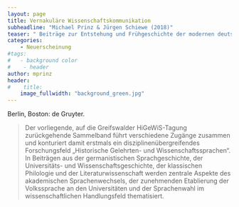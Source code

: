 ```yaml
---
layout: page
title: Vernakuläre Wissenschaftskommunikation 
subheadline: "Michael Prinz & Jürgen Schiewe (2018)"
teaser: " Beiträge zur Entstehung und Frühgeschichte der modernen deutschen Wissenschaftssprachen (Lingua Academica 1)"
categories:
    - Neuerscheinung
#tags:
#   - background color
#    - header
author: mprinz
header:
#    title: 
    image_fullwidth: "background_green.jpg"
---
```





Berlin, Boston: de Gruyter.

> Der vorliegende, auf die Greifswalder HiGeWiS-Tagung zurückgehende Sammelband führt verschiedene Zugänge zusammen und konturiert damit erstmals ein disziplinenübergreifendes Forschungsfeld „Historische Gelehrten- und Wissenschaftssprachen“. In Beiträgen aus der germanistischen Sprachgeschichte, der Universitäts- und Wissenschaftsgeschichte, der klassischen Philologie und der Literaturwissenschaft werden zentrale Aspekte des akademischen Sprachenwechsels, der zunehmenden Etablierung der Volkssprache an den Universitäten und der Sprachenwahl im wissenschaftlichen Handlungsfeld thematisiert.

